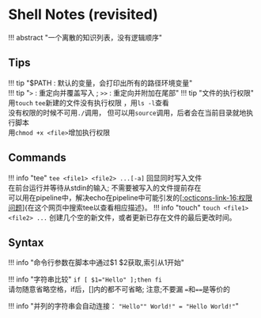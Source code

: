 # Shell Notes (revisited)

!!! abstract "一个离散的知识列表，没有逻辑顺序"

## Tips

!!! tip "$PATH : 默认的变量，会打印出所有的路径环境变量"  
!!! tip "`>` : 重定向并覆盖写入 ; `>>` : 重定向并附加在尾部"
!!! tip "文件的执行权限"
    用`touch` `tee`新建的文件没有执行权限 ，用`ls -l`查看  
    没有权限的时候不可用`./`调用， 但可以用`source`调用，后者会在当前目录就地执行脚本  
    用`chmod +x <file>`增加执行权限

## Commands

!!! info "tee"
    ```
    tee <file1> <file2> ...[-a]
    ```
    回显同时写入文件  
    在前台运行并等待从stdin的输入; 不需要被写入的文件提前存在  
    可以用在pipeline中，解决echo在pipeline中可能引发的[[:octicons-link-16:权限问题](https://missing.csail.mit.edu/2020/course-shell/)]{在这个网页中搜索tee以查看相应描述}。 
!!! info "touch"
    ```
    touch <file1> <file2> ...
    ```
    创建几个空的新文件，或者更新已存在文件的最后更改时间。

## Syntax

!!! info "命令行参数在脚本中通过$1 $2获取,索引从1开始"

!!! info "字符串比较"
    ```
    if [ $1="Hello" ];then
    fi
    ```  
    请勿随意省略空格，if后，[]内的都不可省略; 注意;不要漏
    `=`和`==`是等价的  

!!! info "并列的字符串会自动连接： `"Hello"" World!" = "Hello World!"`"